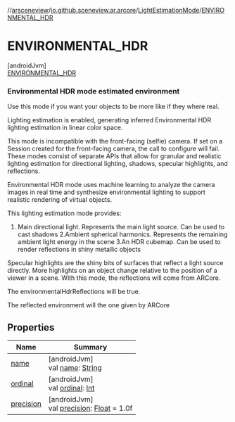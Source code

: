 //[arsceneview](../../../../index.md)/[io.github.sceneview.ar.arcore](../../index.md)/[LightEstimationMode](../index.md)/[ENVIRONMENTAL_HDR](index.md)

# ENVIRONMENTAL_HDR

[androidJvm]\
[ENVIRONMENTAL_HDR](index.md)

###  Environmental HDR mode estimated environment

Use this mode if you want your objects to be more like if they where real.

Lighting estimation is enabled, generating inferred Environmental HDR lighting estimation in linear color space.

This mode is incompatible with the front-facing (selfie) camera. If set on a Session created for the front-facing camera, the call to configure will fail. These modes consist of separate APIs that allow for granular and realistic lighting estimation for directional lighting, shadows, specular highlights, and reflections.

Environmental HDR mode uses machine learning to analyze the camera images in real time and synthesize environmental lighting to support realistic rendering of virtual objects.

This lighting estimation mode provides:

1. 
   Main directional light. Represents the main light source. Can be used to cast shadows 2.Ambient spherical harmonics. Represents the remaining ambient light energy in the scene 3.An HDR cubemap. Can be used to render reflections in shiny metallic objects

Specular highlights are the shiny bits of surfaces that reflect a light source directly. More highlights on an object change relative to the position of a viewer in a scene. With this mode, the reflections will come from ARCore.

The environmentalHdrReflections will be true.

The reflected environment will the one given by ARCore

## Properties

| Name | Summary |
|---|---|
| [name](../../../io.github.sceneview.ar.scene/-plane-renderer/-plane-renderer-mode/-r-e-n-d-e-r_-t-o-p_-m-o-s-t/index.md#-372974862%2FProperties%2F-58641720) | [androidJvm]<br>val [name](../../../io.github.sceneview.ar.scene/-plane-renderer/-plane-renderer-mode/-r-e-n-d-e-r_-t-o-p_-m-o-s-t/index.md#-372974862%2FProperties%2F-58641720): [String](https://kotlinlang.org/api/latest/jvm/stdlib/kotlin/-string/index.html) |
| [ordinal](../../../io.github.sceneview.ar.scene/-plane-renderer/-plane-renderer-mode/-r-e-n-d-e-r_-t-o-p_-m-o-s-t/index.md#-739389684%2FProperties%2F-58641720) | [androidJvm]<br>val [ordinal](../../../io.github.sceneview.ar.scene/-plane-renderer/-plane-renderer-mode/-r-e-n-d-e-r_-t-o-p_-m-o-s-t/index.md#-739389684%2FProperties%2F-58641720): [Int](https://kotlinlang.org/api/latest/jvm/stdlib/kotlin/-int/index.html) |
| [precision](../precision.md) | [androidJvm]<br>val [precision](../precision.md): [Float](https://kotlinlang.org/api/latest/jvm/stdlib/kotlin/-float/index.html) = 1.0f |
